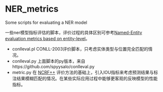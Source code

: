 # NER_metrics
Some scripts for evaluating a NER model

一些ner模型指标评估的脚本，评价过程的具体区别可参考[Named-Entity evaluation metrics based on entity-level]( http://www.davidsbatista.net/blog/2018/05/09/Named_Entity_Evaluation/ )。

- conlleval.pl  CONLL-2003评价脚本，只考虑实体类型与位置完全匹配的情况。
- conlleval.py 上面脚本的py版本，来自https://github.com/spyysalo/conlleval.py
- metric.py  在 [NCRF++]( https://github.com/jiesutd/NCRFpp ) 评价方法的基础上，引入IOU指标来考虑预测结果与标注结果模糊匹配的情况。在某些实际应用过程中能够更客观的反映模型的性能指标。

